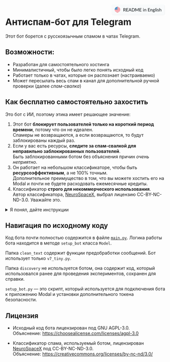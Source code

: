 <a href="./README.md">
   <img align="right" alt="README in English" src="./.github/readme-assets/readme-in-english.svg" height="36" /></a>
   
# Антиспам-бот для Telegram

Этот бот борется с русскоязычным спамом в чатах Telegram.

## Возможности:

- Разработан для самостоятельного хостинга
- Минималистичный, чтобы было легко понять исходный код
- Работает только в чатах, которые он распознает (настраиваемо)
- Может пересылать весь спам в канал для дополнительной ручной проверки (далее _спам-свалка_)

## Как бесплатно самостоятельно захостить

Это бот с ИИ, поэтому этика имеет решающее значение:

1. Этот бот **блокирует пользователей только на короткий период времени**, потому что он не идеален.  
   Спамеры не возвращаются, а если возвращаются, то будут заблокированы каждый раз.
2. Если у вас есть ресурсы, **следите за спам-свалкой для неправильно заблокированных пользователей**.  
   Быть заблокированными ботом без объяснения причин _очень неприятно_.
3. Он работает на небольшом классификаторе, чтобы быть **ресурсоэффективным**, а не 100% точным.  
   Дополнительное преимущество в том, что вы можете хостить его на Modal и почти не будете расходовать ежемесячные кредиты.
4. Классификатор **строго для некоммерческого использования**.  
   Автор классификатора, [NeuroSpaceX](https://huggingface.co/NeuroSpaceX), выбрал лицензию CC-BY-NC-ND-3.0. Уважайте это.

<details><summary>Я понял, дайте инструкции</summary>

&nbsp;  
Вам понадобится установленный [uv](https://github.com/astral-sh/uv).

1. Склонируйте этот проект
2. Запустите `uv sync` для установки зависимостей
3. Переименуйте файл `.env.sample` в `.env`
4. Создайте аккаунт на [modal.com](https://modal.com); там будет хоститься бот
   1. Запустите в терминале `uv run modal setup` для входа в Modal
5. Скачайте архив `classifier.zip` с [последнего релиза на GitHub](https://github.com/illright/telegram-antispam/releases/latest) (ищите раздел "Assets") и распакуйте его в эту папку
6. Создайте Telegram-бота с помощью [@BotFather](https://t.me/BotFather)
   1. Скопируйте токен бота в `TELEGRAM_BOT_TOKEN` в файле `.env`, удалив оттуда токен-пример
7. [Создайте длинный пароль](https://bitwarden.com/password-generator/#password-generator) (50 символов) и скопируйте его в `EXTRA_SECURITY_TOKEN` в файле `.env`, удалив оттуда значение-пример.
8. Создайте секрет на Modal с помощью этих команд:
   1. `source .env` для загрузки переменных окружения в ваш шелл
   2. `uv run modal secret create antispam-telegram-bot-token EXTRA_SECURITY_TOKEN=$EXTRA_SECURITY_TOKEN TELEGRAM_BOT_TOKEN=$TELEGRAM_BOT_TOKEN`
9. Создайте канал, куда бот сможет пересылать спам для ручной проверки. Пригласите вашего Telegram-бота как участника (необязательно, но рекомендуется).
10. Перейдите в `main.py` и найдите `allowed_chats`. Замените пример чата на свой. См. описания параметров в классе `ChatSettings`. Все параметры необязательны.
11. Запустите `uv run modal deploy -m main` для развертывания бота на Modal
    1. Он выведет веб-эндпоинт:
       ```
       ├── 🔨 Created web endpoint for Model.process_update => https://something-something.modal.run
       ```
       Скопируйте `https://something-something.modal.run` в `WEBHOOK_URL` в файле `.env`, удалив пример значения
12. Запустите `uv run setup_bot.py` для подключения бота к вашему приложению Modal и установки дополнительного токена безопасности
13. Пригласите бота в ваш чат. Готово!

</details>

## Навигация по исходному коду

Код бота почти полностью содержится в файле [`main.py`](./main.py). Логика работы бота находится в методе `setup_bot` класса `Model`.

Папка `clean_text` содержит функции предобработки сообщений. Бот использует только `v7_tiny.py`.

Папка `discovery` не используется ботом, она содержит код, который использовался ранее для проведения экспериментов, сохранен для справки.

`setup_bot.py` — это скрипт, который используется для подключения бота к приложению Modal и установки дополнительного токена безопасности.

## Лицензия

- Исходный код бота лицензирован под GNU AGPL-3.0.  
  Объяснение: https://choosealicense.com/licenses/agpl-3.0

- Классификатор спама, используемый ботом, лицензирован [NeuroSpaceX](https://huggingface.co/NeuroSpaceX) под CC-BY-NC-ND-3.0.  
  Объяснение: https://creativecommons.org/licenses/by-nc-nd/3.0/

